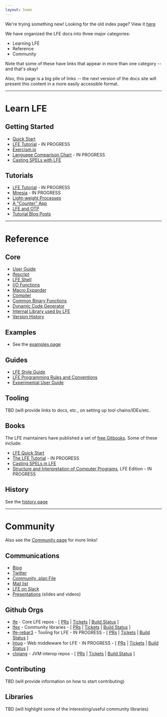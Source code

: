 ```yaml
---
layout: home
---
```



We're trying something new! Looking for the old index page? View it
[here](index-old.html)

We have organized the LFE docs into three major categories:

* Learning LFE
* Reference
* Community

Note that some of these have links that appear in more than one category -- and
that's okay!

Also, this page is a big pile of links -- the next version of the docs site
will present this content in a more easily accessible format.

----

# Learn LFE

## Getting Started

* [Quick Start](https://lfe.gitbooks.io/quick-start/content/)
* [LFE Tutorial](https://lfe.gitbooks.io/tutorial/content/) - IN PROGRESS
* [Exercism.io](http://exercism.io/languages/lfe)
* [Language Comparison Chart](http://lfex.github.io/hyperpolyglot/) - IN PROGRESS
* [Casting SPELs with LFE](https://lfe.gitbooks.io/casting-spels/content/)

## Tutorials

* [LFE Tutorial](https://www.gitbook.com/book/lfe/tutorial/details) - IN PROGRESS
* [Mnesia](http://docs.lfe.io/tutorials/mnesia/1.html) - IN PROGRESS
* [Light-weight Processes](http://docs.lfe.io/tutorials/processes/1.html)
* [A "Counter" App](http://docs.lfe.io/tutorials/counter-app/1.html)
* [LFE and OTP](http://blog.lfe.io/tutorials/2015/05/24/1808-what-is-otp/)
* [Tutorial Blog Posts](http://blog.lfe.io/categories.html#tutorials-ref)

----

# Reference

## Core

* [User Guide](https://github.com/rvirding/lfe/blob/develop/doc/user_guide.txt)
* [lfescript](https://github.com/rvirding/lfe/blob/develop/doc/lfescript.txt)
* [LFE Shell](https://github.com/rvirding/lfe/blob/develop/doc/lfe.txt)
* [I/O Functions](https://github.com/rvirding/lfe/blob/develop/doc/lfe_io.txt)
* [Macro Expander](https://github.com/rvirding/lfe/blob/develop/doc/lfe_macro.txt)
* [Compiler](https://github.com/rvirding/lfe/blob/develop/doc/lfe_comp.txt)
* [Common Binary Functions](https://github.com/rvirding/lfe/blob/develop/doc/lfe_bits.txt)
* [Dynamic Code Generator](https://github.com/rvirding/lfe/blob/develop/doc/lfe_gen.txt)
* [Internal Library used by LFE](https://github.com/rvirding/lfe/blob/develop/doc/lfe_lib.txt)
* [Version History](https://github.com/rvirding/lfe/blob/develop/doc/version_history.md)

## Examples

* See the [examples page](http://docs.lfe.io/examples.html)

## Guides

* [LFE Style Guide](http://docs.lfe.io/style-guide/1.html)
* [LFE Programming Rules and Conventions](http://docs.lfe.io/prog-rules/1.html)
* [Experimental User Guide](http://docs.lfe.io/user-guide/intro/1.html)

## Tooling

TBD (will provide links to docs, etc., on setting up tool chains/IDEs/etc.

## Books

The LFE maintainers have published a set of [free Gitbooks](https://www.gitbook.com/@lfe).
Some of these include:

* [LFE Quick Start](https://www.gitbook.com/book/lfe/quick-start/details)
* [The LFE Tutorial](https://www.gitbook.com/book/lfe/tutorial/details) - IN PROGRESS
* [Casting SPELs in LFE](https://www.gitbook.com/book/lfe/casting-spels/details)
* [Structure and Interpretation of Computer Programs](https://www.gitbook.com/book/lfe/sicp/details), LFE Edition - IN PROGRESS

## History

See the [history page](http://docs.lfe.io/history.html)

----

# Community

Also see the [Community page](http://docs.lfe.io/community.html) for more
links!

## Communications

* [Blog](http://blog.lfe.io)
* [Twitter](http://twitter.com/ErlangLisp)
* [Community .plan File](http://plan.lfe.io/)
* [Mail list](http://groups.google.com/group/lisp-flavoured-erlang)
* [LFE on Slack](http://lfe.slack.com/)
* [Presentations](http://docs.lfe.io/presentations.html) (slides and videos)

## Github Orgs

* [lfe](https://github.com/lfe) - Core LFE repos - [
    [PRs](https://github.com/search?utf8=%E2%9C%93&q=org%3Alfe+is%3Aopen+is%3Apr+&type=Issues&ref=searchresults&s=created) |
    [Tickets](https://github.com/search?o=desc&q=org%3Alfe+is%3Aopen+is%3Aissue+sort%3Acreated&ref=searchresults&s=created&type=Issues&utf8=%E2%9C%93) |
    [Build Status](https://travis-ci.org/lfe) ]
* [lfex](https://github.com/lfex) - Community libraries - [
    [PRs](https://github.com/search?utf8=%E2%9C%93&q=org%3Alfex+is%3Aopen+is%3Apr+&type=Issues&ref=searchresults&s=created) |
    [Tickets](https://github.com/search?o=desc&q=org%3Alfex+is%3Aopen+is%3Aissue&ref=searchresults&s=created&type=Issues&utf8=%E2%9C%93) |
    [Build Status](https://travis-ci.org/lfex) ]
* [lfe-rebar3](https://github.com/lfe-rebar3) - Tooling for LFE - IN PROGRESS - [
    [PRs](https://github.com/search?utf8=%E2%9C%93&q=org%3Alfe-rebar3+is%3Aopen+is%3Apr&type=Issues&ref=searchresults) |
    [Tickets](https://github.com/search?o=desc&q=org%3Alfe-rebar3+is%3Aopen+is%3Aissue&ref=searchresults&s=created&type=Issues&utf8=%E2%9C%93) |
    [Build Status](https://travis-ci.org/lfe-rebar3) ]
* [lmug](https://github.com/lmug) - Web middleware for LFE - IN PROGRESS - [
    [PRs](https://github.com/search?utf8=%E2%9C%93&q=org%3Almug+is%3Aopen+is%3Apr&type=Issues&ref=searchresults) |
    [Tickets](https://github.com/search?o=desc&q=org%3Almug+is%3Aopen+is%3Aissue&ref=searchresults&s=created&type=Issues&utf8=%E2%9C%93) |
    [Build Status](https://travis-ci.org/lmug) ]
* [clojang](https://github.com/clojang) - JVM interop repos - [
    [PRs](https://github.com/search?utf8=%E2%9C%93&q=org%3Aclojang+is%3Aopen+is%3Apr&type=Issues&ref=searchresults) |
    [Tickets](https://github.com/search?o=desc&q=org%3Aclojang+is%3Aopen+is%3Aissue&ref=searchresults&s=created&type=Issues&utf8=%E2%9C%93) |
    [Build Status](https://travis-ci.org/clojang) ]

## Contributing

TBD (will provide information on how to start contributing)

## Libraries

TBD (will highlight some of the interesting/useful community libraries)

